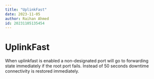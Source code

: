 ```yaml
---
title: "UplinkFast"
date: 2023-11-05
author: Raihan Ahmed
id: 20231105135454
---
```


# UplinkFast



When uplinkfast is enabled a non-designated port will go to forwarding state immediately if the root port fails. Instead of 50 seconds downtime connectivity is restored immediately.